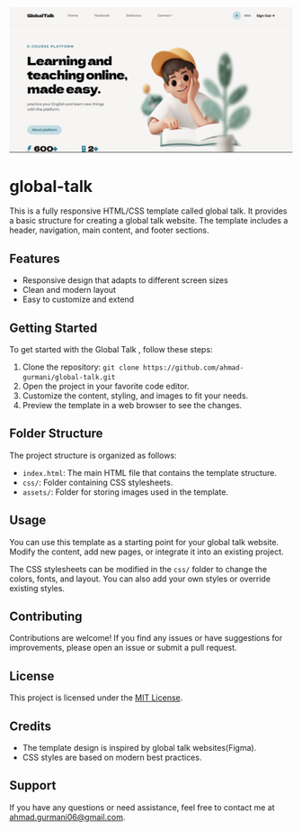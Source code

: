 ![Cover](./assets/globaltalk-cover.png)
# global-talk

This is a fully responsive HTML/CSS template called global talk. It provides a basic structure for creating a global talk website. The template includes a header, navigation, main content, and footer sections.

## Features

- Responsive design that adapts to different screen sizes
- Clean and modern layout
- Easy to customize and extend

## Getting Started

To get started with the Global Talk , follow these steps:

1. Clone the repository: `git clone https://github.com/ahmad-gurmani/global-talk.git`
2. Open the project in your favorite code editor.
3. Customize the content, styling, and images to fit your needs.
4. Preview the template in a web browser to see the changes.

## Folder Structure

The project structure is organized as follows:

- `index.html`: The main HTML file that contains the template structure.
- `css/`: Folder containing CSS stylesheets.
- `assets/`: Folder for storing images used in the template.

## Usage

You can use this template as a starting point for your global talk website. Modify the content, add new pages, or integrate it into an existing project.

The CSS stylesheets can be modified in the `css/` folder to change the colors, fonts, and layout. You can also add your own styles or override existing styles.

## Contributing

Contributions are welcome! If you find any issues or have suggestions for improvements, please open an issue or submit a pull request.

## License

This project is licensed under the [MIT License](LICENSE).

## Credits

- The template design is inspired by global talk websites(Figma).
- CSS styles are based on modern best practices.

## Support

If you have any questions or need assistance, feel free to contact me at [ahmad.gurmani06@gmail.com](mailto:ahmad.gurmani06@gmail.com).

